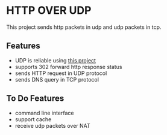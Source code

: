 # HTTP OVER UDP
This project sends http packets in udp and udp packets in tcp.


## Features
* UDP is reliable using [this project](https://github.com/AMIRmh/udp-go)
* supports 302 forward http response status
* sends HTTP request in UDP protocol
* sends DNS query in TCP protocol

## To Do Features
* command line interface
* support cache
* receive udp packets over NAT
